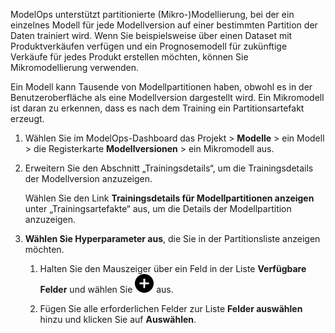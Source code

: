 ModelOps unterstützt partitionierte (Mikro-)Modellierung, bei der ein einzelnes Modell für jede Modellversion auf einer bestimmten Partition der Daten trainiert wird. Wenn Sie beispielsweise über einen Dataset mit Produktverkäufen verfügen und ein Prognosemodell für zukünftige Verkäufe für jedes Produkt erstellen möchten, können Sie Mikromodellierung verwenden.

Ein Modell kann Tausende von Modellpartitionen haben, obwohl es in der Benutzeroberfläche als eine Modellversion dargestellt wird. Ein Mikromodell ist daran zu erkennen, dass es nach dem Training ein Partitionsartefakt erzeugt.

1.  Wählen Sie im ModelOps-Dashboard das Projekt > **Modelle** > ein Modell > die Registerkarte **Modellversionen** > ein Mikromodell aus.


1.  Erweitern Sie den Abschnitt „Trainingsdetails“, um die Trainingsdetails der Modellversion anzuzeigen.

    Wählen Sie den Link **Trainingsdetails für Modellpartitionen anzeigen** unter „Trainingsartefakte“ aus, um die Details der Modellpartition anzuzeigen.


1.  **Wählen Sie Hyperparameter aus**, die Sie in der Partitionsliste anzeigen möchten.

    1.  Halten Sie den Mauszeiger über ein Feld in der Liste **Verfügbare Felder** und wählen Sie ![Add icon](Images/ebt1659745488877.svg) aus.


    1.  Fügen Sie alle erforderlichen Felder zur Liste **Felder auswählen** hinzu und klicken Sie auf **Auswählen**.


